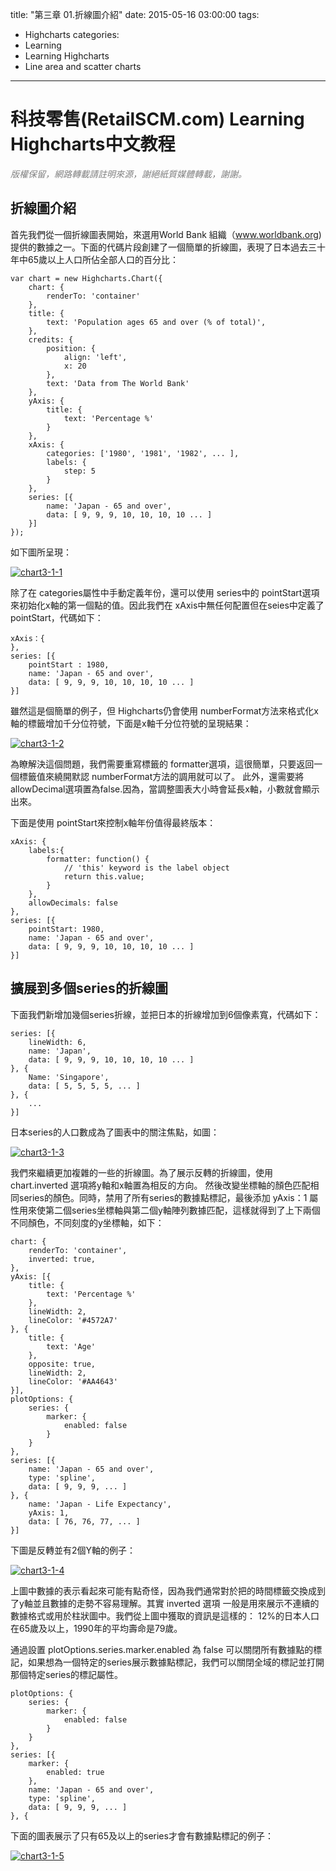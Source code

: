 title: "第三章 01.折線圖介紹"
date: 2015-05-16 03:00:00
tags:
  - Highcharts
categories:
  - Learning
  - Learning Highcharts
  - Line area and scatter charts
---

# 科技零售(RetailSCM.com) Learning Highcharts中文教程

_<span style="color: #808080;">版權保留，網路轉載請註明來源，謝絕紙質媒體轉載，謝謝。</span>_

## 折線圖介紹

首先我們從一個折線圖表開始，來選用World Bank 組織（www.worldbank.org)提供的數據之一。下面的代碼片段創建了一個簡單的折線圖，表現了日本過去三十年中65歲以上人口所佔全部人口的百分比：

    var chart = new Highcharts.Chart({
        chart: {
            renderTo: 'container'
        },
        title: {
            text: 'Population ages 65 and over (% of total)',
        },
        credits: {
            position: {
                align: 'left',
                x: 20
            },
            text: 'Data from The World Bank'
        },
        yAxis: {
            title: {
                text: 'Percentage %'
            }
        },
        xAxis: {
            categories: ['1980', '1981', '1982', ... ],
            labels: {
                step: 5
            }
        },
        series: [{
            name: 'Japan - 65 and over',
            data: [ 9, 9, 9, 10, 10, 10, 10 ... ]
        }]
    });

如下圖所呈現：

<!--more-->

[![chart3-1-1](/images/learning_highcharts/chart3-1-1.jpg)](/images/learning_highcharts/chart3-1-1.jpg)

除了在 categories屬性中手動定義年份，還可以使用 series中的 pointStart選項來初始化x軸的第一個點的值。因此我們在 xAxis中無任何配置但在seies中定義了 pointStart，代碼如下：

    xAxis：{
    },
    series: [{
        pointStart : 1980, 
        name: 'Japan - 65 and over',
        data: [ 9, 9, 9, 10, 10, 10, 10 ... ]
    }]

雖然這是個簡單的例子，但 Highcharts仍會使用 numberFormat方法來格式化x軸的標籤增加千分位符號，下面是x軸千分位符號的呈現結果：

[![chart3-1-2](/images/learning_highcharts/chart3-1-2.jpg)](/images/learning_highcharts/chart3-1-2.jpg)

為瞭解決這個問題，我們需要重寫標籤的 formatter選項，這很簡單，只要返回一個標籤值來繞開默認 numberFormat方法的調用就可以了。 此外，還需要將 allowDecimal選項置為false.因為，當調整圖表大小時會延長x軸，小數就會顯示出來。

下面是使用 pointStart來控制x軸年份值得最終版本：

    xAxis: {
        labels:{
            formatter: function() {
                // 'this' keyword is the label object
                return this.value;
            }
        },
        allowDecimals: false
    },
    series: [{
        pointStart: 1980,
        name: 'Japan - 65 and over',
        data: [ 9, 9, 9, 10, 10, 10, 10 ... ]
    }]

## 擴展到多個series的折線圖

下面我們新增加幾個series折線，並把日本的折線增加到6個像素寬，代碼如下：

    series: [{
        lineWidth: 6,
        name: 'Japan',
        data: [ 9, 9, 9, 10, 10, 10, 10 ... ]
    }, {
        Name: 'Singapore',
        data: [ 5, 5, 5, 5, ... ]
    }, {
        ...
    }]

日本series的人口數成為了圖表中的關注焦點，如圖：

[![chart3-1-3](/images/learning_highcharts/chart3-1-3.jpg)](/images/learning_highcharts/chart3-1-3.jpg)

我們來繼續更加複雜的一些的折線圖。為了展示反轉的折線圖，使用 chart.inverted 選項將y軸和x軸置為相反的方向。 然後改變坐標軸的顏色匹配相同series的顏色。同時，禁用了所有series的數據點標記，最後添加 yAxis：1 屬性用來使第二個series坐標軸與第二個y軸陣列數據匹配，這樣就得到了上下兩個不同顏色，不同刻度的y坐標軸，如下：

    chart: {
        renderTo: 'container',
        inverted: true,
    },
    yAxis: [{
        title: {
            text: 'Percentage %'
        },
        lineWidth: 2,
        lineColor: '#4572A7'
    }, {
        title: {
            text: 'Age'
        },
        opposite: true,
        lineWidth: 2,
        lineColor: '#AA4643'
    }],
    plotOptions: {
        series: {
            marker: {
                enabled: false
            }
        }
    },
    series: [{
        name: 'Japan - 65 and over',
        type: 'spline',
        data: [ 9, 9, 9, ... ]
    }, {
        name: 'Japan - Life Expectancy',
        yAxis: 1,
        data: [ 76, 76, 77, ... ]
    }]

下圖是反轉並有2個Y軸的例子：

[![chart3-1-4](/images/learning_highcharts/chart3-1-4.jpg)](/images/learning_highcharts/chart3-1-4.jpg)

上圖中數據的表示看起來可能有點奇怪，因為我們通常對於把的時間標籤交換成到了y軸並且數據的走勢不容易理解。其實 inverted 選項 一般是用來展示不連續的數據格式或用於柱狀圖中。我們從上圖中獲取的資訊是這樣的： 12%的日本人口在65歲及以上，1990年的平均壽命是79歲。

通過設置 plotOptions.series.marker.enabled 為 false 可以關閉所有數據點的標記，如果想為一個特定的series展示數據點標記，我們可以關閉全域的標記並打開那個特定series的標記屬性。

    plotOptions: {
        series: {
            marker: {
                enabled: false
            }
        }
    },
    series: [{
        marker: {
            enabled: true
        },
        name: 'Japan - 65 and over',
        type: 'spline',
        data: [ 9, 9, 9, ... ]
    }, {

下面的圖表展示了只有65及以上的series才會有數據點標記的例子：

[![chart3-1-5](/images/learning_highcharts/chart3-1-5.jpg)](/images/learning_highcharts/chart3-1-5.jpg)